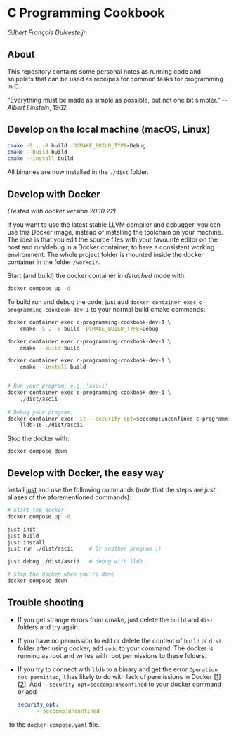 # C Programming Cookbook

_Gilbert François Duivesteijn_

## About

This repository contains some personal notes as running code and snipplets that can be used as receipes for common tasks for programming in C. 



"Everything must be made as simple as possible, but not one bit simpler." -- *Albert Einstein*, 1962



## Develop on the local machine (macOS, Linux)

```sh
cmake -S . -B build -DCMAKE_BUILD_TYPE=Debug
cmake --build build
cmake --install build
```

All binaries are now installed in the `./dist` folder.



## Develop with Docker

*(Tested with docker version 20.10.22)*

If you want to use the latest stable LLVM compiler and debugger, you can use this Docker image, instead of installing the toolchain on your machine. The idea is that you edit the source files with your favourite editor on the host and run/debug in a Docker container, to have a consistent working environment. The whole project folder is mounted inside the docker container in the folder `/workdir`.

Start (and build) the docker container in *detached* mode with:

```sh
docker compose up -d
```

To build run and debug the code, just add `docker container exec c-programming-cookbook-dev-1` to your normal build cmake commands:

```sh
docker container exec c-programming-cookbook-dev-1 \
    cmake -S . -B build -DCMAKE_BUILD_TYPE=Debug

docker container exec c-programming-cookbook-dev-1 \
    cmake --build build

docker container exec c-programming-cookbook-dev-1 \
    cmake --install build


# Run your program, e.g. 'ascii'
docker container exec c-programming-cookbook-dev-1 \
    ./dist/ascii
    
# Debug your program:
docker container exec -it --security-opt=seccomp:unconfined c-programming-cookbook-dev-1 \
    lldb-16 ./dist/ascii
```

Stop the docker with:

```
docker compose down
```



## Develop with Docker, the easy way

Install [just](https://github.com/casey/just) and use the following commands (note that the steps are *just* aliases of the aforementioned commands):

```sh
# Start the docker
docker compose up -d

just init
just build
just install
just run ./dist/ascii     # Or another program ;)

just debug ./dist/ascii   # debug with lldb

# Stop the docker when you're done
docker compose down
```



## Trouble shooting

- If you get strange errors from cmake, just delete the `build` and `dist` folders and try again.
- If you have no permission to edit or delete the content of `build` or `dist` folder after using docker, add `sudo` to your command. The docker is running as root and writes with root permissions to these folders.

- If you try to connect with `lldb` to a binary and get the error `Operation not permitted`, it has likely to do with lack of permissions in Docker [[1](https://stackoverflow.com/questions/19215177/how-to-solve-ptrace-operation-not-permitted-when-trying-to-attach-gdb-to-a-pro)] [[2](https://linux-audit.com/protect-ptrace-processes-kernel-yama-ptrace_scope/)]. Add `--security-opt=seccomp:unconfined` to your docker command or add 

  ```yaml
  security_opt:
        - seccomp:unconfined
  ```

​		to the `docker-compose.yaml` file.
